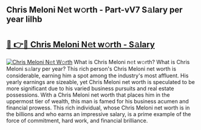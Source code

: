## Chris Meloni N𝚎t w𝚘rth - Part-vV7 S𝚊lary per year liIhb

# <h2><a href="http://gc0q4k.nevu.top/?p=Chris+Meloni">🔗 👉🔴 Chris Meloni N𝚎t w𝚘rth - S𝚊lary</a></h2>

[![Chris Meloni N𝚎t W𝚘rth](https://i.imgur.com/Oavwk0R.jpeg)](http://gc0q4k.nevu.top/?p=Chris+Meloni)
What is Chris Meloni n𝚎t w𝚘rth? What is Chris Meloni s𝚊lary per year?
This rich person's Chris Meloni net worth is considerable, earning him a spot among the industry's most affluent. His yearly earnings are sizeable, yet Chris Meloni net worth is speculated to be more significant due to his varied business pursuits and real estate possessions. With a Chris Meloni net worth that places him in the uppermost tier of wealth, this man is famed for his business acumen and financial prowess. This rich individual, whose Chris Meloni net worth is in the billions and who earns an impressive salary, is a prime example of the force of commitment, hard work, and financial brilliance.
